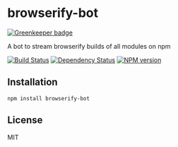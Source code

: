 # browserify-bot

[![Greenkeeper badge](https://badges.greenkeeper.io/ForbesLindesay/browserify-bot.svg)](https://greenkeeper.io/)

A bot to stream browserify builds of all modules on npm

[![Build Status](https://img.shields.io/travis/ForbesLindesay/browserify-bot/master.svg)](https://travis-ci.org/ForbesLindesay/browserify-bot)
[![Dependency Status](https://img.shields.io/david/ForbesLindesay/browserify-bot.svg)](https://david-dm.org/ForbesLindesay/browserify-bot)
[![NPM version](https://img.shields.io/npm/v/browserify-bot.svg)](https://www.npmjs.com/package/browserify-bot)

## Installation

    npm install browserify-bot

## License

  MIT